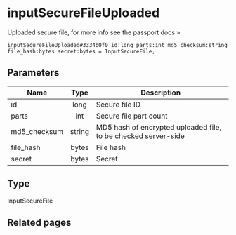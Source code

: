 # inputSecureFileUploaded
Uploaded secure file, for more info see the passport docs »

```
inputSecureFileUploaded#3334b0f0 id:long parts:int md5_checksum:string file_hash:bytes secret:bytes = InputSecureFile;
```

## Parameters
| Name | Type | Description |
| ---- | :----: | ----------- |
| id | long | Secure file ID |
| parts | int | Secure file part count |
| md5_checksum | string | MD5 hash of encrypted uploaded file, to be checked server-side |
| file_hash | bytes | File hash |
| secret | bytes | Secret |


## Type
InputSecureFile

## Related pages
